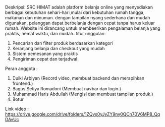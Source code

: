 Deskripsi:
SRC HIMAT adalah platform belanja online yang menyediakan berbagai kebutuhan sehari-hari,mulai dari kebutuhan rumah tangga, makanan dan minuman. dengan tampilan nyang sederhana dan mudah digunakan,
pelanggan dapat berbelanja dengan cepat tanpa harus keluar rumah. Website ini dirancang untuk membeerikan pengalaman belanja yang praktis, hemat waktu, dan mudah.
fitur unggulan:
1. Pencarian dan filter produk berdasarkan kategori
2. Keranjang belanja dan checkout yang mudah
3. Sistem pemesanan yang praktis
4. Pengiriman cepat dan terjadwal
   
Peran anggota :
1. Duiki Arbiyan
   (Record video, membuat backend dan merapihkan frontend.)
2. Bagus Setiya Romadoni
   (Membuat navbar dan login.)
3. Muhammad Haris Abdullah
   (Mengisi dan membuat tampilan produk.)
4. Botur
   

Link video :
https://drive.google.com/drive/folders/1ZQvs0yJyZY9ny0QCn70V6MP8_QqDAvUc
